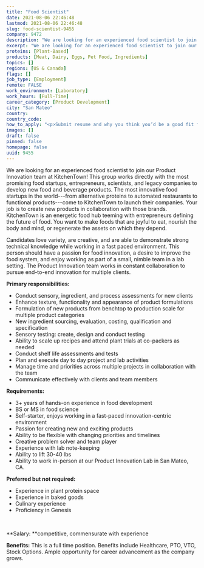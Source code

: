 ```yaml
---
title: "Food Scientist"
date: 2021-08-06 22:46:48
lastmod: 2021-08-06 22:46:48
slug: food-scientist-9455
company: 9472
description: "We are looking for an experienced food scientist to join our Product Innovation team at KitchenTown! This group works directly with the most promising food startups, entrepreneurs, scientists, and legacy companies to develop new food and beverage products. The most innovative food startups in the world—from alternative proteins to automated restaurants to functional products—come to KitchenTown to launch their companies. Your job is to create new products in collaboration with those brands. KitchenTown is an energetic food hub teeming with entrepreneurs defining the future of food."
excerpt: "We are looking for an experienced food scientist to join our Product Innovation team at KitchenTown! This group works directly with the most promising food startups, entrepreneurs, scientists, and legacy companies to develop new food and beverage products. The most innovative food startups in the world—from alternative proteins to automated restaurants to functional products—come to KitchenTown to launch their companies. Your job is to create new products in collaboration with those brands. KitchenTown is an energetic food hub teeming with entrepreneurs defining the future of food."
proteins: [Plant-Based]
products: [Meat, Dairy, Eggs, Pet Food, Ingredients]
topics: []
regions: [US & Canada]
flags: []
job_type: [Employment]
remote: FALSE
work_environment: [Laboratory]
work_hours: [Full-Time]
career_category: [Product Development]
city: "San Mateo"
country: 
country_code: 
how_to_apply: "<p>Submit resume and why you think you’d be a good fit for this role to <a href=\"mailto:info@kitchentowncentral.com\"><strong>info@kitchentowncentral.com</strong></a> <em><strong>with the subject line: Food Scientist</strong></em>. Thank you! </p>"
images: []
draft: false
pinned: false
homepage: false
uuid: 9455
---
```

We are looking for an experienced food scientist to join our Product
Innovation team at KitchenTown! This group works directly with the most
promising food startups, entrepreneurs, scientists, and legacy companies
to develop new food and beverage products. The most innovative food
startups in the world---from alternative proteins to automated
restaurants to functional products---come to KitchenTown to launch their
companies. Your job is to create new products in collaboration with
those brands. KitchenTown is an energetic food hub teeming with
entrepreneurs defining the future of food. You want to make foods that
are joyful to eat, nourish the body and mind, or regenerate the assets
on which they depend. 

Candidates love variety, are creative, and are able to demonstrate
strong technical knowledge while working in a fast paced environment.
This person should have a passion for food innovation, a desire to
improve the food system, and enjoy working as part of a small, nimble
team in a lab setting. The Product Innovation team works in constant
collaboration to pursue end-to-end innovation for multiple clients.

**Primary responsibilities:**

-   Conduct sensory, ingredient, and process assessments for new
    clients 
-   Enhance texture, functionality and appearance of product
    formulations
-   Formulation of new products from benchtop to production scale for
    multiple product categories
-   New ingredient sourcing, evaluation, costing, qualification and
    specification
-   Sensory testing: create, design and conduct testing
-   Ability to scale up recipes and attend plant trials at co-packers as
    needed
-   Conduct shelf life assessments and tests 
-   Plan and execute day to day project and lab activities
-   Manage time and priorities across multiple projects in collaboration
    with the team
-   Communicate effectively with clients and team members

**Requirements:**

-   3+ years of hands-on experience in food development
-   BS or MS in food science
-   Self-starter, enjoys working in a fast-paced innovation-centric
    environment
-   Passion for creating new and exciting products
-   Ability to be flexible with changing priorities and timelines
-   Creative problem solver and team player
-   Experience with lab note-keeping
-   Ability to lift 30-40 lbs
-   Ability to work in-person at our Product Innovation Lab in San
    Mateo, CA.

**Preferred but not required:**

-   Experience in plant protein space
-   Experience in baked goods
-   Culinary experience
-   Proficiency in Genesis

 

**Salary: **competitive, commensurate with experience 

**Benefits:** This is a full time position. Benefits include Healthcare,
PTO, VTO, Stock Options. Ample opportunity for career advancement as the
company grows.
